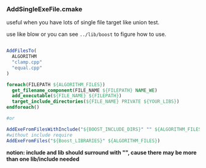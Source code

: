 ### AddSingleExeFile.cmake

useful when you have lots of single file target like union test.

use like blow or you can see `../lib/boost` to figure how to use.

``` cmake

AddFilesTo(
  ALGORITHM
  "clamp.cpp"
  "equal.cpp"
)

foreach(FILEPATH ${ALGORITHM_FILES})
  get_filename_component(FILE_NAME ${FILEPATH} NAME_WE)
  add_executable(${FILE_NAME} ${FILEPATH})
  target_include_directories(${FILE_NAME} PRIVATE ${YOUR_LIBS})
endforeach()

#or

AddExeFromFilesWithInclude("${BOOST_INCLUDE_DIRS}" "" ${ALGORITHM_FILES})
#without include require
AddExeFromFiles("${Boost_LIBRARIES}" ${ALGORITHM_FILES})

```

**notion: include and lib should surround  with "", cause there may be more than one lib/include needed**

